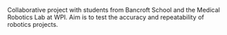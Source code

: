Collaborative project with students from Bancroft School and the Medical Robotics Lab at WPI. Aim is to test the accuracy and repeatability of robotics projects.